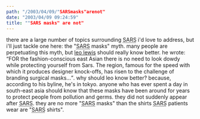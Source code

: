 ```yaml
---
path: "/2003/04/09/"SARSmasks"arenot" 
date: "2003/04/09 09:24:59" 
title: ""SARS masks" are not" 
---
```

there are a large number of topics surrounding <abbr title="Severe Acute Respiratory Syndrome">SARS</abbr> i'd love to address, but i'll just tackle one here: the "<abbr title="Severe Acute Respiratory Syndrome">SARS</abbr> masks" myth. many people are perpetuating this myth, but <a href="http://www.timesonline.co.uk/article/0,,3-631568,00.html">leo lewis</a> should really know better. he wrote: <q>FOR the fashion-conscious east Asian there is no need to look dowdy while protecting yourself from Sars. The region, famous for the speed with which it produces designer knock-offs, has risen to the challenge of branding surgical masks...</q>. why should leo know better? because, according to his byline, he's in tokyo. anyone who has ever spent a day in south-east asia should know that these masks have been around for years to protect people from pollution and germs. they did not suddenly appear after <abbr title="Severe Acute Respiratory Syndrome">SARS</abbr>. they are no more "<abbr title="Severe Acute Respiratory Syndrome">SARS</abbr> masks" than the shirts <abbr title="Severe Acute Respiratory Syndrome">SARS</abbr> patients wear are "<abbr title="Severe Acute Respiratory Syndrome">SARS</abbr> shirts".
